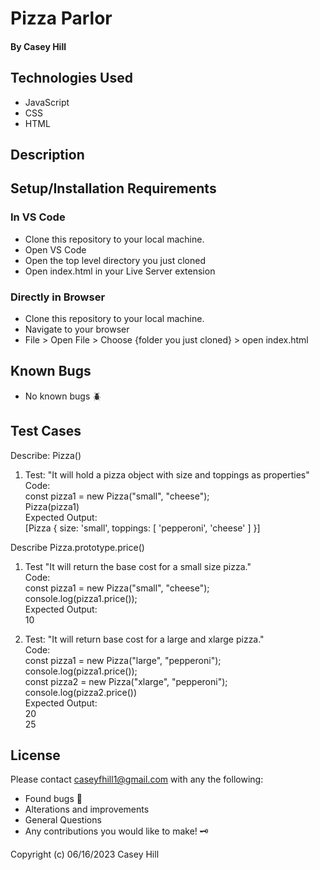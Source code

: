 # Pizza Parlor

#### By Casey Hill

####

## Technologies Used

- JavaScript
- CSS
- HTML

## Description

## Setup/Installation Requirements

### In VS Code

- Clone this repository to your local machine.
- Open VS Code
- Open the top level directory you just cloned
- Open index.html in your Live Server extension

### Directly in Browser

- Clone this repository to your local machine.
- Navigate to your browser
- File > Open File > Choose {folder you just cloned} > open index.html

## Known Bugs

- No known bugs :beetle:

## **Test Cases**

Describe: Pizza()

1. Test: "It will hold a pizza object with size and toppings as properties"<br>
   Code:<br>
   const pizza1 = new Pizza("small", "cheese");<br>
   Pizza(pizza1)<br>
   Expected Output:<br>
   [Pizza { size: 'small', toppings: [ 'pepperoni', 'cheese' ] }]<br>

Describe Pizza.prototype.price()

1. Test "It will return the base cost for a small size pizza."<br>
   Code:<br>
   const pizza1 = new Pizza("small", "cheese");<br>
   console.log(pizza1.price());<br>
   Expected Output:<br>
   10<br>

2. Test: "It will return base cost for a large and xlarge pizza."<br>
   Code:<br>
   const pizza1 = new Pizza("large", "pepperoni");<br>
   console.log(pizza1.price());<br>
   const pizza2 = new Pizza("xlarge", "pepperoni");<br>
   console.log(pizza2.price())<br>
   Expected Output:<br>
   20<br>
   25

## License

Please contact caseyfhill1@gmail.com with any the following:

- Found bugs :lady_beetle:
- Alterations and improvements
- General Questions
- Any contributions you would like to make! :old_key:

Copyright (c) 06/16/2023 Casey Hill
